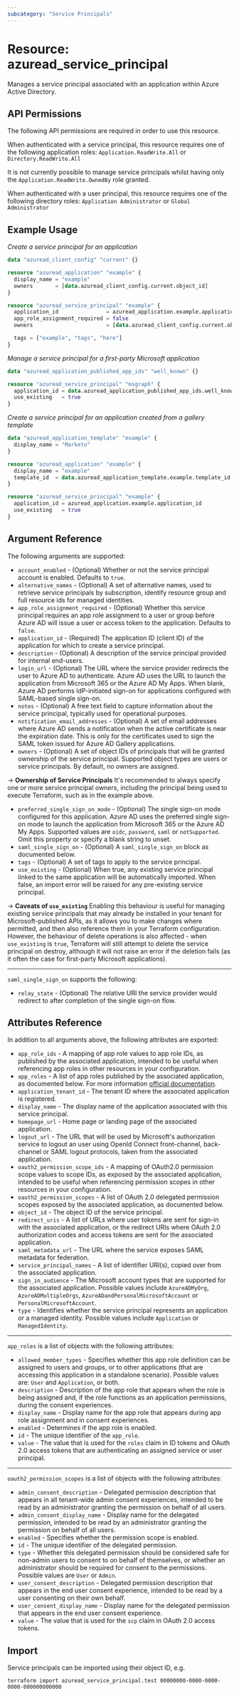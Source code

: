 ```yaml
---
subcategory: "Service Principals"
---
```


# Resource: azuread_service_principal

Manages a service principal associated with an application within Azure Active Directory.

## API Permissions

The following API permissions are required in order to use this resource.

When authenticated with a service principal, this resource requires one of the following application roles: `Application.ReadWrite.All` or `Directory.ReadWrite.All`

It is not currently possible to manage service principals whilst having only the `Application.ReadWrite.OwnedBy` role granted.

When authenticated with a user principal, this resource requires one of the following directory roles: `Application Administrator` or `Global Administrator`

## Example Usage

*Create a service principal for an application*

```terraform
data "azuread_client_config" "current" {}

resource "azuread_application" "example" {
  display_name = "example"
  owners       = [data.azuread_client_config.current.object_id]
}

resource "azuread_service_principal" "example" {
  application_id               = azuread_application.example.application_id
  app_role_assignment_required = false
  owners                       = [data.azuread_client_config.current.object_id]

  tags = ["example", "tags", "here"]
}
```

*Manage a service principal for a first-party Microsoft application*

```terraform
data "azuread_application_published_app_ids" "well_known" {}

resource "azuread_service_principal" "msgraph" {
  application_id = data.azuread_application_published_app_ids.well_known.result.MicrosoftGraph
  use_existing   = true
}
```

*Create a service principal for an application created from a gallery template*

```terraform
data "azuread_application_template" "example" {
  display_name = "Marketo"
}

resource "azuread_application" "example" {
  display_name = "example"
  template_id  = data.azuread_application_template.example.template_id
}

resource "azuread_service_principal" "example" {
  application_id = azuread_application.example.application_id
  use_existing   = true
}
```

## Argument Reference

The following arguments are supported:

* `account_enabled` - (Optional) Whether or not the service principal account is enabled. Defaults to `true`.
* `alternative_names` - (Optional) A set of alternative names, used to retrieve service principals by subscription, identify resource group and full resource ids for managed identities.
* `app_role_assignment_required` - (Optional) Whether this service principal requires an app role assignment to a user or group before Azure AD will issue a user or access token to the application. Defaults to `false`.
* `application_id` - (Required) The application ID (client ID) of the application for which to create a service principal.
* `description` - (Optional) A description of the service principal provided for internal end-users.
* `login_url` - (Optional) The URL where the service provider redirects the user to Azure AD to authenticate. Azure AD uses the URL to launch the application from Microsoft 365 or the Azure AD My Apps. When blank, Azure AD performs IdP-initiated sign-on for applications configured with SAML-based single sign-on.
* `notes` - (Optional) A free text field to capture information about the service principal, typically used for operational purposes.
* `notification_email_addresses` - (Optional) A set of email addresses where Azure AD sends a notification when the active certificate is near the expiration date. This is only for the certificates used to sign the SAML token issued for Azure AD Gallery applications.
* `owners` - (Optional) A set of object IDs of principals that will be granted ownership of the service principal. Supported object types are users or service principals. By default, no owners are assigned.

-> **Ownership of Service Principals** It's recommended to always specify one or more service principal owners, including the principal being used to execute Terraform, such as in the example above.

* `preferred_single_sign_on_mode` - (Optional) The single sign-on mode configured for this application. Azure AD uses the preferred single sign-on mode to launch the application from Microsoft 365 or the Azure AD My Apps. Supported values are `oidc`, `password`, `saml` or `notSupported`. Omit this property or specify a blank string to unset.
* `saml_single_sign_on` - (Optional) A `saml_single_sign_on` block as documented below.
* `tags` - (Optional) A set of tags to apply to the service principal.
* `use_existing` - (Optional) When true, any existing service principal linked to the same application will be automatically imported. When false, an import error will be raised for any pre-existing service principal.

-> **Caveats of `use_existing`** Enabling this behaviour is useful for managing existing service principals that may already be installed in your tenant for Microsoft-published APIs, as it allows you to make changes where permitted, and then also reference them in your Terraform configuration. However, the behaviour of delete operations is also affected - when `use_existing` is `true`, Terraform will still attempt to delete the service principal on destroy, although it will not raise an error if the deletion fails (as it often the case for first-party Microsoft applications).

---

`saml_single_sign_on` supports the following:

* `relay_state` - (Optional) The relative URI the service provider would redirect to after completion of the single sign-on flow.

## Attributes Reference

In addition to all arguments above, the following attributes are exported:

* `app_role_ids` - A mapping of app role values to app role IDs, as published by the associated application, intended to be useful when referencing app roles in other resources in your configuration.
* `app_roles` - A list of app roles published by the associated application, as documented below. For more information [official documentation](https://docs.microsoft.com/en-us/azure/architecture/multitenant-identity/app-roles).
* `application_tenant_id` - The tenant ID where the associated application is registered.
* `display_name` - The display name of the application associated with this service principal.
* `homepage_url` - Home page or landing page of the associated application.
* `logout_url` - The URL that will be used by Microsoft's authorization service to logout an user using OpenId Connect front-channel, back-channel or SAML logout protocols, taken from the associated application.
* `oauth2_permission_scope_ids` - A mapping of OAuth2.0 permission scope values to scope IDs, as exposed by the associated application, intended to be useful when referencing permission scopes in other resources in your configuration.
* `oauth2_permission_scopes` - A list of OAuth 2.0 delegated permission scopes exposed by the associated application, as documented below.
* `object_id` - The object ID of the service principal.
* `redirect_uris` - A list of URLs where user tokens are sent for sign-in with the associated application, or the redirect URIs where OAuth 2.0 authorization codes and access tokens are sent for the associated application.
* `saml_metadata_url` - The URL where the service exposes SAML metadata for federation.
* `service_principal_names` - A list of identifier URI(s), copied over from the associated application.
* `sign_in_audience` - The Microsoft account types that are supported for the associated application. Possible values include `AzureADMyOrg`, `AzureADMultipleOrgs`, `AzureADandPersonalMicrosoftAccount` or `PersonalMicrosoftAccount`.
* `type` - Identifies whether the service principal represents an application or a managed identity. Possible values include `Application` or `ManagedIdentity`.

---

`app_roles` is a list of objects with the following attributes:

* `allowed_member_types` - Specifies whether this app role definition can be assigned to users and groups, or to other applications (that are accessing this application in a standalone scenario). Possible values are: `User` and `Application`, or both.
* `description` - Description of the app role that appears when the role is being assigned and, if the role functions as an application permissions, during the consent experiences.
* `display_name` - Display name for the app role that appears during app role assignment and in consent experiences.
* `enabled` - Determines if the app role is enabled.
* `id` - The unique identifier of the `app_role`.
* `value` - The value that is used for the `roles` claim in ID tokens and OAuth 2.0 access tokens that are authenticating an assigned service or user principal.

---

`oauth2_permission_scopes` is a list of objects with the following attributes:

* `admin_consent_description` - Delegated permission description that appears in all tenant-wide admin consent experiences, intended to be read by an administrator granting the permission on behalf of all users.
* `admin_consent_display_name` - Display name for the delegated permission, intended to be read by an administrator granting the permission on behalf of all users.
* `enabled` - Specifies whether the permission scope is enabled.
* `id` - The unique identifier of the delegated permission.
* `type` - Whether this delegated permission should be considered safe for non-admin users to consent to on behalf of themselves, or whether an administrator should be required for consent to the permissions. Possible values are `User` or `Admin`.
* `user_consent_description` - Delegated permission description that appears in the end user consent experience, intended to be read by a user consenting on their own behalf.
* `user_consent_display_name` - Display name for the delegated permission that appears in the end user consent experience.
* `value` - The value that is used for the `scp` claim in OAuth 2.0 access tokens.

## Import

Service principals can be imported using their object ID, e.g.

```shell
terraform import azuread_service_principal.test 00000000-0000-0000-0000-000000000000
```
